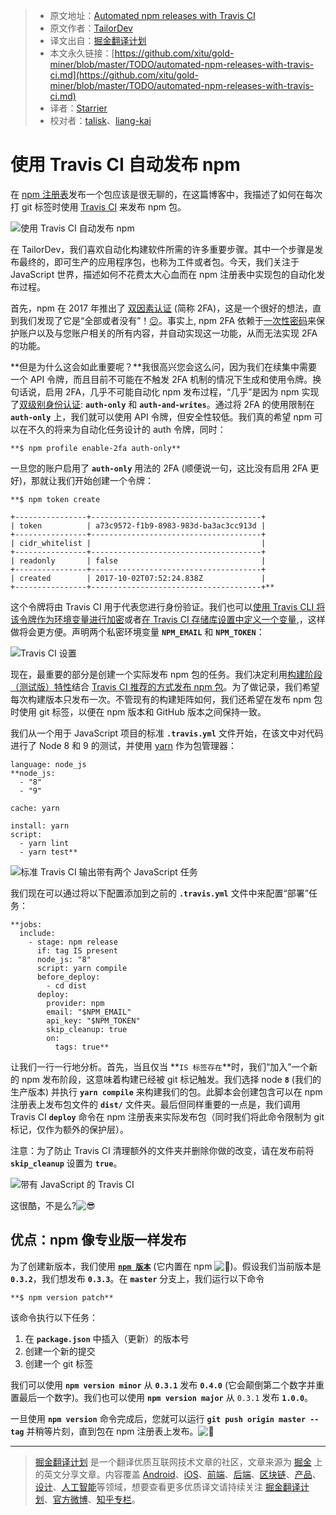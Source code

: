 > * 原文地址：[Automated npm releases with Travis CI](https://tailordev.fr/blog/2018/03/15/automated-npm-releases-with-travis-ci/)
> * 原文作者：[TailorDev](https://tailordev.fr)
> * 译文出自：[掘金翻译计划](https://github.com/xitu/gold-miner)
> * 本文永久链接：[https://github.com/xitu/gold-miner/blob/master/TODO/automated-npm-releases-with-travis-ci.md](https://github.com/xitu/gold-miner/blob/master/TODO/automated-npm-releases-with-travis-ci.md)
> * 译者：[Starrier](https://github.com/Starriers)
> * 校对者：[talisk](https://github.com/talisk)、[liang-kai](https://github.com/liang-kai)

# 使用 Travis CI 自动发布 npm 

在 [npm 注册表](https://www.npmjs.com/)发布一个包应该是很无聊的，在这篇博客中，我描述了如何在每次打 git 标签时使用 [Travis CI](https://travis-ci.org/) 来发布 npm 包。

![使用 Travis CI 自动发布 npm](https://tailordev.fr/img/post/2018/03/automated-npm-releases.png)

在 TailorDev，我们喜欢自动化构建软件所需的许多重要步骤。其中一个步骤是发布最终的，即可生产的应用程序包，也称为工件或者包。今天，我们关注于 JavaScript 世界，描述如何不花费太大心血而在 npm 注册表中实现包的自动化发布过程。

首先，npm 在 2017 年推出了 [双因素认证](https://docs.npmjs.com/getting-started/using-two-factor-authentication) (简称 2FA)，这是一个很好的想法，直到我们发现了它是“全部或者没有”！[:confused:](https://assets.github.com/images/icons/emoji/unicode/1f615.png ":confused:")。事实上, npm 2FA 依赖于[一次性密码](https://en.wikipedia.org/wiki/One-time_password)来保护账户以及与您账户相关的所有内容，并自动实现这一功能，从而无法实现 2FA 的功能。

**但是为什么这会如此重要呢？**我很高兴您会这么问，因为我们在续集中需要一个 API 令牌，而且目前不可能在不触发 2FA 机制的情况下生成和使用令牌。换句话说，启用 2FA，几乎不可能自动化 npm 发布过程，“几乎”是因为 npm 实现了[双级别身份认证](https://docs.npmjs.com/getting-started/using-two-factor-authentication#levels-of-authentication): **`auth-only`**  和 **`auth-and-writes`**。通过将 2FA 的使用限制在 **`auth-only`** 上，我们就可以使用 API 令牌，但安全性较低。我们真的希望 npm 可以在不久的将来为自动化任务设计的 auth 令牌，同时：

```
**$ npm profile enable-2fa auth-only**
```

一旦您的账户启用了 **`auth-only`** 用法的 2FA (顺便说一句，这比没有启用 2FA 更好)，那就让我们开始创建一个令牌：

```
**$ npm token create

+----------------+--------------------------------------+
| token          | a73c9572-f1b9-8983-983d-ba3ac3cc913d |
+----------------+--------------------------------------+
| cidr_whitelist |                                      |
+----------------+--------------------------------------+
| readonly       | false                                |
+----------------+--------------------------------------+
| created        | 2017-10-02T07:52:24.838Z             |
+----------------+--------------------------------------+**
```

这个令牌将由 Travis CI 用于代表您进行身份验证。我们也可以[使用 Travis CLI 将该令牌作为环境变量进行加密](https://docs.travis-ci.com/user/environment-variables/#Encrypting-environment-variables)或者[在 Travis CI 存储库设置中定义一个变量](https://docs.travis-ci.com/user/environment-variables/#Defining-Variables-in-Repository-Settings),，这样做将会更方便。声明两个私密环境变量 **`NPM_EMAIL`** 和 **`NPM_TOKEN`**：

![Travis CI 设置](https://tailordev.fr/img/post/2018/03/travis-ci-settings.png)

现在，最重要的部分是创建一个实际发布 npm 包的任务。我们决定利用[构建阶段（测试版）特性](https://docs.travis-ci.com/user/build-stages/)结合 [Travis CI 推荐的方式发布 npm 包](https://docs.travis-ci.com/user/deployment/npm/)。为了做记录，我们希望每次构建版本只发布一次。不管现有的构建矩阵如何，我们还希望在发布 npm 包时使用 git 标签，以便在 npm 版本和 GitHub 版本之间保持一致。

我们从一个用于 JavaScript 项目的标准 **`.travis.yml`** 文件开始，在该文中对代码进行了 Node 8 和 9 的测试，并使用 [yarn](https://yarnpkg.com/) 作为包管理器：

```
language: node_js
**node_js:
  - "8"
  - "9"

cache: yarn

install: yarn
script:
  - yarn lint
  - yarn test**
```

![标准 Travis CI 输出带有两个 JavaScript 任务](https://tailordev.fr/img/post/2018/03/travis-ci-two-jobs-node.png)

我们现在可以通过将以下配置添加到之前的 **`.travis.yml`** 文件中来配置“部署”任务：

```
**jobs:
  include:
    - stage: npm release
      if: tag IS present
      node_js: "8"
      script: yarn compile
      before_deploy:
        - cd dist
      deploy:
        provider: npm
        email: "$NPM_EMAIL"
        api_key: "$NPM_TOKEN"
        skip_cleanup: true
        on:
          tags: true**
```

让我们一行一行地分析。首先，当且仅当 **`IS 标签存在`**时，我们“加入”一个新的 npm 发布阶段，这意味着构建已经被 git 标记触发。我们选择 node **`8`** (我们的生产版本) 并执行 **`yarn compile`** 来构建我们的包。此脚本会创建包含可以在 npm 注册表上发布包文件的 **`dist/`** 文件夹。最后但同样重要的一点是，我们调用 Travis CI **`deploy`** 命令在 npm 注册表来实际发布包（同时我们将此命令限制为 git 标记，仅作为额外的保护层）。

注意：为了防止 Travis CI 清理额外的文件夹并删除你做的改变，请在发布前将 **`skip_cleanup`** 设置为 **`true`**。 

![带有 JavaScript 的 Travis CI](https://tailordev.fr/img/post/2018/03/travis-ci-build-stages.png)

这很酷，不是么?![:sunglasses:](https://assets.github.com/images/icons/emoji/unicode/1f60e.png ":sunglasses:")

## 优点：npm 像专业版一样发布

为了创建新版本，我们使用 [**`npm 版本`**](https://docs.npmjs.com/cli/version) (它内置在 npm ![:rocket:](https://assets.github.com/images/icons/emoji/unicode/1f680.png ":rocket:"))。假设我们当前版本是 **`0.3.2`**，我们想发布 **`0.3.3`**。在 **`master`** 分支上，我们运行以下命令

```
**$ npm version patch**
```

该命令执行以下任务：

1.  在 **`package.json`** 中插入（更新）的版本号
2.  创建一个新的提交
3.  创建一个 git 标签

我们可以使用 **`npm version minor`** 从 **`0.3.1`** 发布 **`0.4.0`** (它会颠倒第二个数字并重置最后一个数字)。我们也可以使用 **`npm version major`** 从 `0.3.1` 发布 **`1.0.0`**。 

一旦使用 **`npm version`** 命令完成后，您就可以运行 **`git push origin master --tag`** 并稍等片刻，直到包在 npm 注册表上发布。![:tada:](https://assets.github.com/images/icons/emoji/unicode/1f389.png ":tada:")


---

> [掘金翻译计划](https://github.com/xitu/gold-miner) 是一个翻译优质互联网技术文章的社区，文章来源为 [掘金](https://juejin.im) 上的英文分享文章。内容覆盖 [Android](https://github.com/xitu/gold-miner#android)、[iOS](https://github.com/xitu/gold-miner#ios)、[前端](https://github.com/xitu/gold-miner#前端)、[后端](https://github.com/xitu/gold-miner#后端)、[区块链](https://github.com/xitu/gold-miner#区块链)、[产品](https://github.com/xitu/gold-miner#产品)、[设计](https://github.com/xitu/gold-miner#设计)、[人工智能](https://github.com/xitu/gold-miner#人工智能)等领域，想要查看更多优质译文请持续关注 [掘金翻译计划](https://github.com/xitu/gold-miner)、[官方微博](http://weibo.com/juejinfanyi)、[知乎专栏](https://zhuanlan.zhihu.com/juejinfanyi)。
